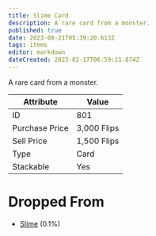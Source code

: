 ```yaml
---
title: Slime Card
description: A rare card from a monster.
published: true
date: 2023-08-21T05:39:20.613Z
tags: items
editor: markdown
dateCreated: 2023-02-17T06:59:11.874Z
---
```


A rare card from a monster.

|Attribute|Value|
|-|-|
|ID|801|
|Purchase Price|3,000 Flips|
|Sell Price|1,500 Flips|
|Type|Card|
|Stackable|Yes|


# Dropped From
 * [Slime](/monsters/slime) (0.1%)
